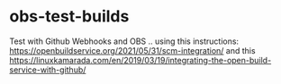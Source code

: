# obs-test-builds
Test with Github Webhooks and OBS .. using this instructions: https://openbuildservice.org/2021/05/31/scm-integration/ and this https://linuxkamarada.com/en/2019/03/19/integrating-the-open-build-service-with-github/
